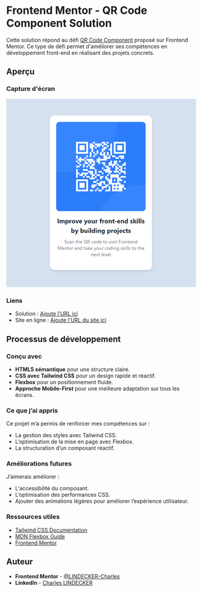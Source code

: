 # Frontend Mentor - QR Code Component Solution

Cette solution répond au défi [QR Code Component](https://www.frontendmentor.io/challenges/qr-code-component-iux_sIO_H) proposé sur Frontend Mentor. Ce type de défi permet d'améliorer ses compétences en développement front-end en réalisant des projets concrets.

## Aperçu

### Capture d'écran

![Texte alternatif](images/image.png)

### Liens

- Solution : [Ajoute l'URL ici](https://github.com/LINDECKER-Charles/QR_code_component/blob/main/index.html)
- Site en ligne : [Ajoute l'URL du site ici]()

## Processus de développement

### Conçu avec

- **HTML5 sémantique** pour une structure claire.
- **CSS avec Tailwind CSS** pour un design rapide et réactif.
- **Flexbox** pour un positionnement fluide.
- **Approche Mobile-First** pour une meilleure adaptation sur tous les écrans.

### Ce que j’ai appris

Ce projet m’a permis de renforcer mes compétences sur :
- La gestion des styles avec Tailwind CSS.
- L’optimisation de la mise en page avec Flexbox.
- La structuration d’un composant réactif.

### Améliorations futures

J’aimerais améliorer :
- L'accessibilité du composant.
- L’optimisation des performances CSS.
- Ajouter des animations légères pour améliorer l’expérience utilisateur.

### Ressources utiles

- [Tailwind CSS Documentation](https://tailwindcss.com/docs)
- [MDN Flexbox Guide](https://developer.mozilla.org/en-US/docs/Learn/CSS/CSS_layout/Flexbox)
- [Frontend Mentor](https://www.frontendmentor.io)

## Auteur

- **Frontend Mentor** - [@LINDECKER-Charles](https://www.frontendmentor.io/profile/LINDECKER-Charles)
- **LinkedIn** - [Charles LINDECKER](https://www.linkedin.com/in/charles-lindecker/)
